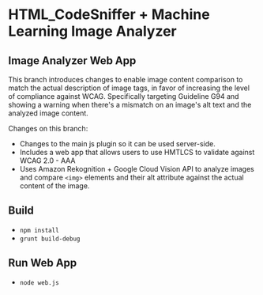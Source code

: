 # HTML_CodeSniffer + Machine Learning Image Analyzer

## Image Analyzer Web App

This branch introduces changes to enable image content comparison to match the actual description of image tags,
in favor of increasing the level of compliance against WCAG.
Specifically targeting Guideline G94 and showing a warning when there's a mismatch on an image's alt text and the
analyzed image content.

Changes on this branch:

- Changes to the main js plugin so it can be used server-side.
- Includes a web app that allows users to use HMTLCS to validate against WCAG 2.0 - AAA
- Uses Amazon Rekognition + Google Cloud Vision API to analyze images and compare ```<img>``` elements and their alt
  attribute against the actual content of the image.

## Build

- `npm install`
- `grunt build-debug`

## Run Web App

- `node web.js`

